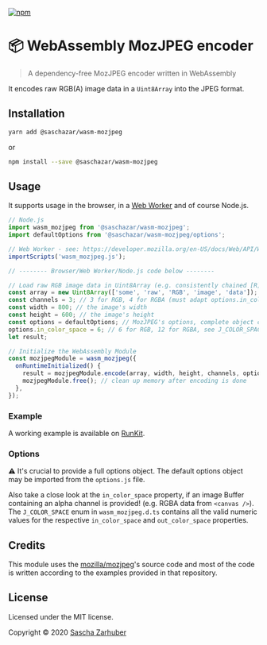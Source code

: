 [![npm](https://img.shields.io/npm/v/@saschazar/wasm-mozjpeg)](https://npmjs.org/package/@saschazar/wasm-mozjpeg)

# 📦 WebAssembly MozJPEG encoder

> A dependency-free MozJPEG encoder written in WebAssembly

It encodes raw RGB(A) image data in a `Uint8Array` into the JPEG format.

## Installation

```bash
yarn add @saschazar/wasm-mozjpeg
```

or

```bash
npm install --save @saschazar/wasm-mozjpeg
```

## Usage

It supports usage in the browser, in a [Web Worker](https://developer.mozilla.org/en-US/docs/Web/API/Web_Workers_API) and of course Node.js.

```javascript
// Node.js
import wasm_mozjpeg from '@saschazar/wasm-mozjpeg';
import defaultOptions from '@saschazar/wasm-mozjpeg/options';

// Web Worker - see: https://developer.mozilla.org/en-US/docs/Web/API/WorkerGlobalScope/importScripts
importScripts('wasm_mozjpeg.js');

// -------- Browser/Web Worker/Node.js code below --------

// Load raw RGB image data in Uint8Array (e.g. consistently chained [R][G][B] data)
const array = new Uint8Array(['some', 'raw', 'RGB', 'image', 'data']);
const channels = 3; // 3 for RGB, 4 for RGBA (must adapt options.in_color_space!)
const width = 800; // the image's width
const height = 600; // the image's height
const options = defaultOptions; // MozJPEG's options, complete object crucially needed!
options.in_color_space = 6; // 6 for RGB, 12 for RGBA, see J_COLOR_SPACE in wasm_mozjpeg.d.ts
let result;

// Initialize the WebAssembly Module
const mozjpegModule = wasm_mozjpeg({
  onRuntimeInitialized() {
    result = mozjpegModule.encode(array, width, height, channels, options); // encode image data and return a new Uint8Array
    mozjpegModule.free(); // clean up memory after encoding is done
  },
});
```

### Example

A working example is available on [RunKit](https://runkit.com/saschazar21/5e8746e3c924510013db78f4).

### Options

⚠️ It's crucial to provide a full options object. The default options object may be imported from the `options.js` file.

Also take a close look at the `in_color_space` property, if an image Buffer containing an alpha channel is provided! (e.g. RGBA data from `<canvas />`). The `J_COLOR_SPACE` enum in `wasm_mozjpeg.d.ts` contains all the valid numeric values for the respective `in_color_space` and `out_color_space` properties.

## Credits

This module uses the [mozilla/mozjpeg](https://github.com/mozilla/mozjpeg)'s source code and most of the code is written according to the examples provided in that repository.

## License

Licensed under the MIT license.

Copyright ©️ 2020 [Sascha Zarhuber](https://sascha.work)

